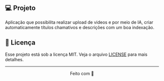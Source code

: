 ## 💻 Projeto

Aplicação que possibilita realizar upload de videos e por meio de IA, criar automaticamente títulos chamativos e descrições com um boa indexação.

## 📝 Licença

Esse projeto está sob a licença MIT. Veja o arquivo [LICENSE](LICENSE) para mais detalhes.

---

<p align="center">
  Feito com 💙
</p>
